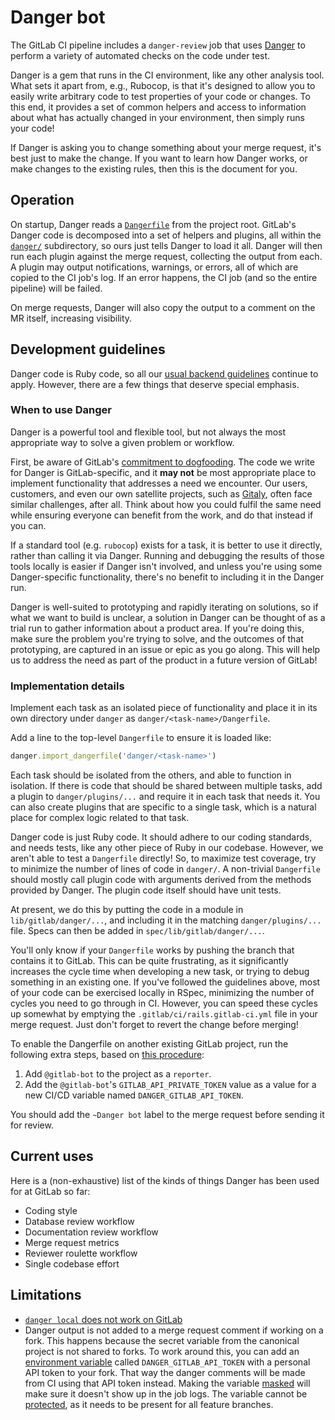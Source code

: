 # Danger bot

The GitLab CI pipeline includes a `danger-review` job that uses [Danger](https://github.com/danger/danger)
to perform a variety of automated checks on the code under test.

Danger is a gem that runs in the CI environment, like any other analysis tool.
What sets it apart from, e.g., Rubocop, is that it's designed to allow you to
easily write arbitrary code to test properties of your code or changes. To this
end, it provides a set of common helpers and access to information about what
has actually changed in your environment, then simply runs your code!

If Danger is asking you to change something about your merge request, it's best
just to make the change. If you want to learn how Danger works, or make changes
to the existing rules, then this is the document for you.

## Operation

On startup, Danger reads a [`Dangerfile`](https://gitlab.com/gitlab-org/gitlab/blob/master/Dangerfile)
from the project root. GitLab's Danger code is decomposed into a set of helpers
and plugins, all within the [`danger/`](https://gitlab.com/gitlab-org/gitlab-foss/tree/master/danger/)
subdirectory, so ours just tells Danger to load it all. Danger will then run
each plugin against the merge request, collecting the output from each. A plugin
may output notifications, warnings, or errors, all of which are copied to the
CI job's log. If an error happens, the CI job (and so the entire pipeline) will
be failed.

On merge requests, Danger will also copy the output to a comment on the MR
itself, increasing visibility.

## Development guidelines

Danger code is Ruby code, so all our [usual backend guidelines](README.md#backend-guides)
continue to apply. However, there are a few things that deserve special emphasis.

### When to use Danger

Danger is a powerful tool and flexible tool, but not always the most appropriate
way to solve a given problem or workflow.

First, be aware of GitLab's [commitment to dogfooding](https://about.gitlab.com/handbook/engineering/#dogfooding).
The code we write for Danger is GitLab-specific, and it **may not** be most
appropriate place to implement functionality that addresses a need we encounter.
Our users, customers, and even our own satellite projects, such as [Gitaly](https://gitlab.com/gitlab-org/gitaly),
often face similar challenges, after all. Think about how you could fulfil the
same need while ensuring everyone can benefit from the work, and do that instead
if you can.

If a standard tool (e.g. `rubocop`) exists for a task, it is better to use it
directly, rather than calling it via Danger. Running and debugging the results
of those tools locally is easier if Danger isn't involved, and unless you're
using some Danger-specific functionality, there's no benefit to including it in
the Danger run.

Danger is well-suited to prototyping and rapidly iterating on solutions, so if
what we want to build is unclear, a solution in Danger can be thought of as a
trial run to gather information about a product area. If you're doing this, make
sure the problem you're trying to solve, and the outcomes of that prototyping,
are captured in an issue or epic as you go along. This will help us to address
the need as part of the product in a future version of GitLab!

### Implementation details

Implement each task as an isolated piece of functionality and place it in its
own directory under `danger` as `danger/<task-name>/Dangerfile`.

Add a line to the top-level `Dangerfile` to ensure it is loaded like:

```ruby
danger.import_dangerfile('danger/<task-name>')
```

Each task should be isolated from the others, and able to function in isolation.
If there is code that should be shared between multiple tasks, add a plugin to
`danger/plugins/...` and require it in each task that needs it. You can also
create plugins that are specific to a single task, which is a natural place for
complex logic related to that task.

Danger code is just Ruby code. It should adhere to our coding standards, and
needs tests, like any other piece of Ruby in our codebase. However, we aren't
able to test a `Dangerfile` directly! So, to maximize test coverage, try to
minimize the number of lines of code in `danger/`. A non-trivial `Dangerfile`
should mostly call plugin code with arguments derived from the methods provided
by Danger. The plugin code itself should have unit tests.

At present, we do this by putting the code in a module in `lib/gitlab/danger/...`,
and including it in the matching `danger/plugins/...` file. Specs can then be
added in `spec/lib/gitlab/danger/...`.

You'll only know if your `Dangerfile` works by pushing the branch that contains
it to GitLab. This can be quite frustrating, as it significantly increases the
cycle time when developing a new task, or trying to debug something in an
existing one. If you've followed the guidelines above, most of your code can
be exercised locally in RSpec, minimizing the number of cycles you need to go
through in CI. However, you can speed these cycles up somewhat by emptying the
`.gitlab/ci/rails.gitlab-ci.yml` file in your merge request. Just don't forget
to revert the change before merging!

To enable the Dangerfile on another existing GitLab project, run the following extra steps, based on [this procedure](https://danger.systems/guides/getting_started.html#creating-a-bot-account-for-danger-to-use):

1. Add `@gitlab-bot` to the project as a `reporter`.
1. Add the `@gitlab-bot`'s `GITLAB_API_PRIVATE_TOKEN` value as a value for a new CI/CD
   variable named `DANGER_GITLAB_API_TOKEN`.

You should add the `~Danger bot` label to the merge request before sending it
for review.

## Current uses

Here is a (non-exhaustive) list of the kinds of things Danger has been used for
at GitLab so far:

- Coding style
- Database review workflow
- Documentation review workflow
- Merge request metrics
- Reviewer roulette workflow
- Single codebase effort

## Limitations

- [`danger local` does not work on GitLab](https://github.com/danger/danger/issues/458)
- Danger output is not added to a merge request comment if working on
  a fork. This happens because the secret variable from the canonical
  project is not shared to forks.
  To work around this, you can add an [environment
  variable](../ci/variables/README.md) called
  `DANGER_GITLAB_API_TOKEN` with a personal API token to your
  fork. That way the danger comments will be made from CI using that
  API token instead.
  Making the variable
  [masked](../ci/variables/README.md#masked-variables) will make sure
  it doesn't show up in the job logs. The variable cannot be
  [protected](../ci/variables/README.md#protected-environment-variables),
  as it needs to be present for all feature branches.

